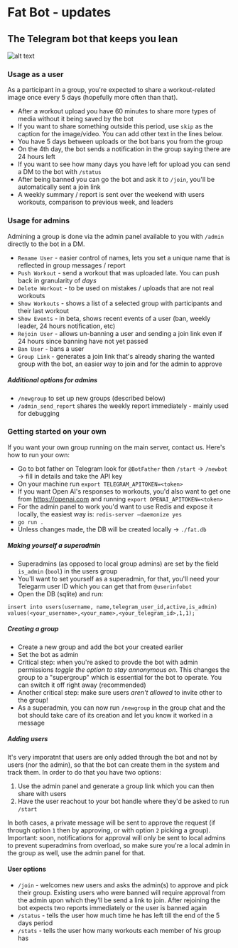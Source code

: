 # Fat Bot - updates

The Telegram bot that keeps you lean
---

![alt text](http://omer.hamerman.co.s3.amazonaws.com/putin.png)

### Usage as a user

As a participant in a group, you're expected to share a workout-related image once every 5 days (hopefully more often than that).

* After a workout upload you have 60 minutes to share more types of media without it being saved by the bot
* If you want to share something outside this period, use `skip` as the caption for the image/video. You can add other text in the lines below.
* You have 5 days between uploads or the bot bans you from the group
* On the 4th day, the bot sends a notification in the group saying there are 24 hours left
* If you want to see how many days you have left for upload you can send a DM to the bot with `/status`
* After being banned you can go the bot and ask it to `/join`, you'll be automatically sent a join link
* A weekly summary / report is sent over the weekend with users workouts, comparison to previous week, and leaders

### Usage for admins

Admining a group is done via the admin panel available to you with `/admin` directly to the bot in a DM.

* `Rename User` - easier control of names, lets you set a unique name that is reflected in group messages / report
* `Push Workout` - send a workout that was uploaded late. You can push back in granularity of *days*
* `Delete Workout` - to be used on mistakes / uploads that are not real workouts
* `Show Workouts` - shows a list of a selected group with participants and their last workout
* `Show Events` - in beta, shows recent events of a user (ban, weekly leader, 24 hours notification, etc)
* `Rejoin User` - allows un-banning a user and sending a join link even if 24 hours since banning have not yet passed
* `Ban User` - bans a user
* `Group Link` - generates a join link that's already sharing the wanted group with the bot, an easier way to join and for the admin to approve

##### Additional options for admins

* `/newgroup` to set up new groups (described below)
* `/admin_send_report` shares the weekly report immediately - mainly used for debugging

### Getting started on your own

If you want your own group running on the main server, contact us.
Here's how to run your own:

* Go to bot father on Telegram look for `@BotFather` then `/start` -> `/newbot` -> fill in details and take the API key
* On your machine run `export TELEGRAM_APITOKEN=<token>`
* If you want Open AI's responses to workouts, you'd also want to get one from <https://openai.com> and running `export OPENAI_APITOKEN=<token>`
* For the admin panel to work you'd want to use Redis and expose it locally, the easiest way is: `redis-server —daemonize yes`
* `go run .`
* Unless changes made, the DB will be created locally -> `./fat.db`

##### Making yourself a superadmin

* Superadmins (as opposed to local group admins) are set by the field `is_admin` (`bool`) in the users group
* You'll want to set yourself as a superadmin, for that, you'll need your Telegarm user ID which you can get that from `@userinfobot`
* Open the DB (sqlite) and run:

```
insert into users(username, name,telegram_user_id,active,is_admin) values(<your_username>,<your_name>,<your_telegram_id>,1,1);
```

##### Creating a group

* Create a new group and add the bot your created earlier
* Set the bot as admin
* Critical step: when you're asked to provde the bot with admin permissions *toggle the option to stay annonymous on*. This changes the group to a "supergroup" which is essential for the bot to operate. You can switch it off right away (recommended)
* Another critical step: make sure users *aren't allowed* to invite other to the group!
* As a superadmin, you can now run `/newgroup` in the group chat and the bot should take care of its creation and let you know it worked in a message

##### Adding users

It's very imporatnt that users are only added through the bot and not by users (nor the admin), so that the bot can create them in the system and track them.
In order to do that you have two options:

1. Use the admin panel and generate a group link which you can then share with users
2. Have the user reachout to your bot handle where they'd be asked to run `/start`

In both cases, a private message will be sent to approve the request (if through option `1` then by approving, or with option `2` picking a group).
Important: soon, notifications for approval will only be sent to local admins to prevent superadmins from overload, so make sure you're a local admin in the group as well, use the admin panel for that.

#### User options

* `/join` - welcomes new users and asks the admin(s) to approve and pick their group. Existing users who were banned will require approval from the admin upon which they'll be send a link to join. After rejoining the bot expects two reports immediately or the user is banned again
* `/status` - tells the user how much time he has left till the end of the 5 days period
* `/stats` - tells the user how many workouts each member of his group has
